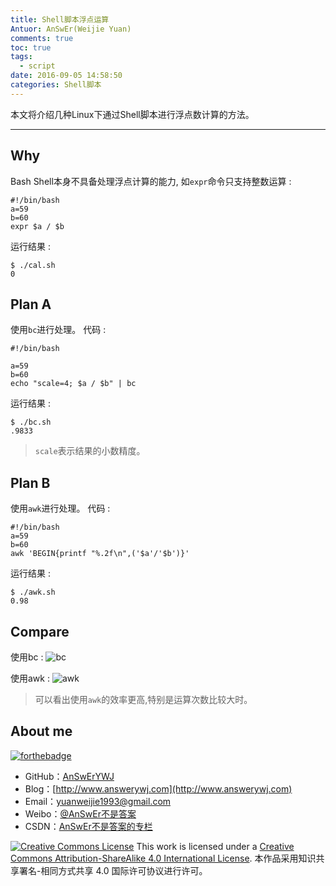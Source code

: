 ```yaml
---
title: Shell脚本浮点运算
Antuor: AnSwEr(Weijie Yuan)
comments: true
toc: true
tags:
  - script
date: 2016-09-05 14:58:50
categories: Shell脚本
---
```


本文将介绍几种Linux下通过Shell脚本进行浮点数计算的方法。

----------
<!--more-->

## Why
Bash Shell本身不具备处理浮点计算的能力, 如`expr`命令只支持整数运算 :
```
#!/bin/bash
a=59
b=60
expr $a / $b
```
运行结果 :
```
$ ./cal.sh
0
```

## Plan A
使用``bc``进行处理。
代码 :
```
#!/bin/bash

a=59
b=60
echo "scale=4; $a / $b" | bc
```
运行结果 :
```
$ ./bc.sh
.9833
```
> ``scale``表示结果的小数精度。

## Plan B
使用``awk``进行处理。
代码 :
```
#!/bin/bash
a=59
b=60
awk 'BEGIN{printf "%.2f\n",('$a'/'$b')}'
```

运行结果 :
```
$ ./awk.sh
0.98
```


## Compare

使用bc :
![bc](bc.png)

使用awk :
![awk](awk.png)

> 可以看出使用``awk``的效率更高,特别是运算次数比较大时。

## About me
[![forthebadge](http://forthebadge.com/images/badges/ages-20-30.svg)](http://forthebadge.com)
- GitHub：[AnSwErYWJ](https://github.com/AnSwErYWJ)
- Blog：[http://www.answerywj.com](http://www.answerywj.com)
- Email：[yuanweijie1993@gmail.com](https://mail.google.com)
- Weibo：[@AnSwEr不是答案](http://weibo.com/1783591593)
- CSDN：[AnSwEr不是答案的专栏](http://blog.csdn.net/u011192270)

<a rel="license" href="http://creativecommons.org/licenses/by-sa/4.0/"><img alt="Creative Commons License" style="border-width:0" src="https://i.creativecommons.org/l/by-sa/4.0/88x31.png" /></a> This work is licensed under a <a rel="license" href="http://creativecommons.org/licenses/by-sa/4.0/">Creative Commons Attribution-ShareAlike 4.0 International License</a>.
本作品采用知识共享署名-相同方式共享 4.0 国际许可协议进行许可。

